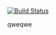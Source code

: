 [![Build Status](https://travis-ci.org/selenyel/bil481odev.svg?branch=master)](https://travis-ci.org/selenyel/bil481odev)

qweqwe